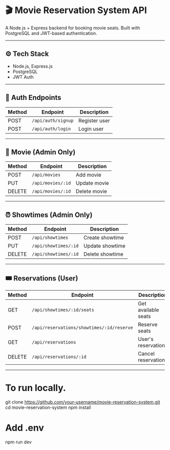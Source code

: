 # 🎬 Movie Reservation System API

A Node.js + Express backend for booking movie seats. Built with PostgreSQL and JWT-based authentication.

---

## ⚙️ Tech Stack

- Node.js, Express.js
- PostgreSQL
- JWT Auth

---

## 🔑 Auth Endpoints

| Method | Endpoint           | Description     |
|--------|--------------------|-----------------|
| POST   | `/api/auth/signup` | Register user   |
| POST   | `/api/auth/login` | Login user      |

---

## 🎥 Movie (Admin Only)

| Method | Endpoint        | Description       |
|--------|------------------|-------------------|
| POST   | `/api/movies`    | Add movie         |
| PUT    | `/api/movies/:id`| Update movie      |
| DELETE | `/api/movies/:id`| Delete movie      |

---

## ⏰ Showtimes (Admin Only)

| Method | Endpoint            | Description          |
|--------|---------------------|----------------------|
| POST   | `/api/showtimes`    | Create showtime      |
| PUT    | `/api/showtimes/:id`| Update showtime      |
| DELETE | `/api/showtimes/:id`| Delete showtime      |

---

## 🎟️ Reservations (User)

| Method | Endpoint                                               | Description            |
|--------|--------------------------------------------------------|------------------------|
| GET    | `/api/showtimes/:id/seats`                             | Get available seats    |
| POST   | `/api/reservations/showtimes/:id/reserve`              | Reserve seats          |
| GET    | `/api/reservations`                                    | User's reservations    |
| DELETE | `/api/reservations/:id`                                | Cancel reservation     |

---

# To run locally.
git clone https://github.com/your-username/movie-reservation-system.git
cd movie-reservation-system
npm install
# Add .env
npm run dev

